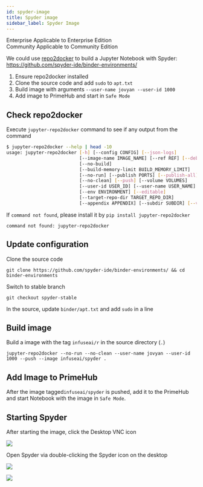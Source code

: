 ```yaml
---
id: spyder-image
title: Spyder image
sidebar_label: Spyder Image
---
```



<div class="label-sect">
  <div class="ee-only tooltip">Enterprise
    <span class="tooltiptext">Applicable to Enterprise Edition</span>
  </div>
  <div class="ce-only tooltip">Community
    <span class="tooltiptext">Applicable to Community Edition</span>
  </div>
</div>


We could use [repo2docker](./repo2docker.md) to build a Jupyter Notebook with Spyder: https://github.com/spyder-ide/binder-environments/

1. Ensure repo2docker installed
2. Clone the source code and add `sudo` to `apt.txt`
3. Build image with arguments `--user-name jovyan --user-id 1000`
4. Add image to PrimeHub and start in `Safe Mode`

## Check repo2docker

Execute `jupyter-repo2docker` command to see if any output from the command

```bash
$ jupyter-repo2docker --help | head -10
usage: jupyter-repo2docker [-h] [--config CONFIG] [--json-logs]
                           [--image-name IMAGE_NAME] [--ref REF] [--debug]
                           [--no-build]
                           [--build-memory-limit BUILD_MEMORY_LIMIT]
                           [--no-run] [--publish PORTS] [--publish-all]
                           [--no-clean] [--push] [--volume VOLUMES]
                           [--user-id USER_ID] [--user-name USER_NAME]
                           [--env ENVIRONMENT] [--editable]
                           [--target-repo-dir TARGET_REPO_DIR]
                           [--appendix APPENDIX] [--subdir SUBDIR] [--version]
```

If `command not found`, please install it by `pip install jupyter-repo2docker`

```
command not found: jupyter-repo2docker
```

## Update configuration

Clone the source code

```
git clone https://github.com/spyder-ide/binder-environments/ && cd binder-environments
```

Switch to stable branch

```
git checkout spyder-stable
```

In the source, update `binder/apt.txt` and add `sudo` in a line

## Build image

Build a image with the tag `infuseai/r` in the source directory (`.`)

```
jupyter-repo2docker --no-run --no-clean --user-name jovyan --user-id 1000 --push --image infuseai/spyder .
```


## Add Image to PrimeHub

After the image tagged`infuseai/spyder` is pushed, add it to the PrimeHub and start Notebook with the image in `Safe Mode`.

## Starting Spyder

After starting the image, click the Desktop VNC icon

![](assets/spyder-0.jpg)

Open Spyder via double-clicking the Spyder icon on the desktop

![](assets/spyder-1.jpg)

![](assets/spyder-2.jpg)
